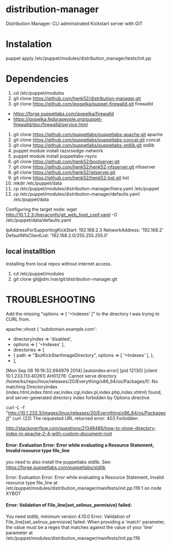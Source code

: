 distribution-manager
====================

Distribution Manager: CLI administrated Kickstart server with GIT


# Instalation
puppet apply /etc/puppet/modules/distribution_manager/tests/init.pp



Dependencies
============


1. cd /etc/puppet/modules
1. git clone https://github.com/henk52/distribution-manager.git
1. git clone https://github.com/jpopelka/puppet-firewalld.git firewalld
  * https://forge.puppetlabs.com/jpopelka/firewalld
  * https://jpopelka.fedorapeople.org/puppet-firewalld/doc/firewalld/service.html
1. git clone https://github.com/puppetlabs/puppetlabs-apache.git apache
1. git clone https://github.com/puppetlabs/puppetlabs-concat.git concat
1. git clone https://github.com/puppetlabs/puppetlabs-stdlib.git stdlib
1. puppet module install razorsedge-network
1. puppet module install puppetlabs-rsync
1. git clone https://github.com/henk52/bootserver.git
1. git clone https://github.com/henk52/henk52-nfsserver.git nfsserver
1. git clone https://github.com/henk52/gitserver.git
1. git clone https://github.com/henk52/henk52-bst.git bst
1. mkdir /etc/puppet/data
1. cp /etc/puppet/modules/distribution-manager/hiera.yaml /etc/puppet
1. cp /etc/puppet/modules/distribution-manager/defaults.yaml /etc/puppet/data

Configuring the target node:
  wget http://10.1.2.3:/hieraconfs/git_web_host_conf.yaml -O /etc/puppet/data/defaults.yaml

IpAddressForSupportingKickStart: 192.168.2.3
NetworkAddress: '192.168.2'
DefaultNfsClientList: '192.168.2.0/255.255.255.0'


## local installtion 
Installing from local repos without internet access.

1. cd /etc/puppet/modules
1. git clone git@dm:/var/git/distribution-manager.git

# TROUBLESHOOTING

Add the missing "options => [ '+Indexes' ]" to the directory I was trying to CURL from.

 apache::vhost { 'subdomain.example.com':
+  directoryindex => 'disabled',
+  options        => [ '+Indexes' ],
+  directories => [
+    { path => "$szKickStartImageDirectory", options => [ '+Indexes' ], },
+  ],


[Mon Sep 08 19:19:32.694979 2014] [autoindex:error] [pid 12130] [client 10.1.233.113:40261] AH01276: Cannot serve directory /home/ks/repo/linux/releases/20/Everything/x86_64/os/Packages/f/: No matching DirectoryIndex (index.html,index.html.var,index.cgi,index.pl,index.php,index.xhtml) found, and server-generated directory index forbidden by Options directive

curl -L -f "http://10.1.233.3/images/linux/releases/20/Everything/x86_64/os/Packages/f"
curl: (22) The requested URL returned error: 403 Forbidden

http://stackoverflow.com/questions/21346486/how-to-show-directory-index-in-apache-2-4-with-custom-document-root

#### Error: Evaluation Error: Error while evaluating a Resource Statement, Invalid resource type file_line
you need to also install the puppetlabs stdlib.
See:  https://forge.puppetlabs.com/puppetlabs/stdlib

Error: Evaluation Error: Error while evaluating a Resource Statement, Invalid resource type file_line at /etc/puppet/modules/distribution_manager/manifests/init.pp:116:1 on node XYBOT

#### Error: Validation of File_line[set_selinux_permisive] failed:
You need stdlib, minimum version 4.10.0
Error: Validation of File_line[set_selinux_permisive] failed: When providing a 'match' parameter, the value must be a regex that matches against the value of your 'line' parameter at /etc/puppet/modules/distribution_manager/manifests/init.pp:116
